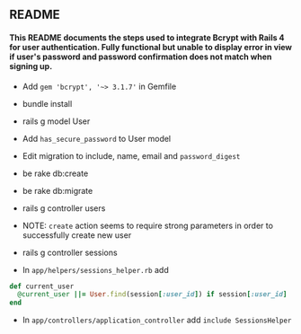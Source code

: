 ## README

#### This README documents the steps used to integrate Bcrypt with Rails 4 for user authentication. Fully functional but unable to display error in view if user's password and password confirmation does not match when signing up.

* Add `gem 'bcrypt', '~> 3.1.7'` in Gemfile
* bundle install

* rails g model User

* Add `has_secure_password` to User model

* Edit migration to include, name, email and `password_digest`

* be rake db:create

* be rake db:migrate

* rails g controller users

* NOTE:  `create` action seems to require strong parameters in order to successfully create new user

* rails g controller sessions

* In `app/helpers/sessions_helper.rb` add
```ruby
def current_user
  @current_user ||= User.find(session[:user_id]) if session[:user_id]
end
```

* In `app/controllers/application_controller` add `include SessionsHelper`
